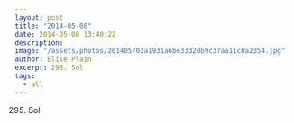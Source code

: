 ```yaml
---
layout: post
title: "2014-05-08"
date: 2014-05-08 13:40:22
description: 
image: "/assets/photos/201405/02a1931a6be3332db9c37aa11c0a2354.jpg"
author: Elise Plain
excerpt: 295. Sol
tags: 
  - all
---
```


295. Sol
<p></p>
